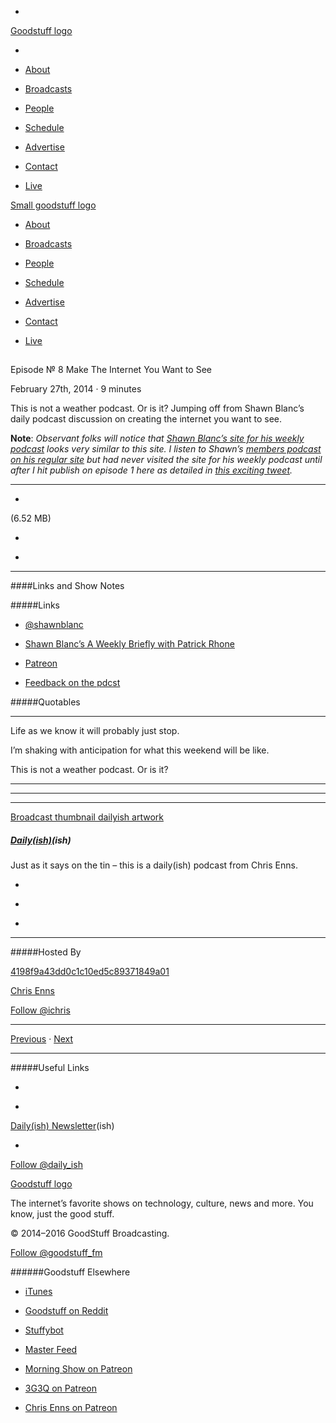 

-
[Goodstuff logo](http://www.goodstuff.fm/)[](/assets/goodstuff_logo-17c1fe6f378352de5d7345f76152130b.svg)

-


-  [About](/about)

-  [Broadcasts](/broadcasts)

-  [People](/people)

-  [Schedule](/schedule)

-  [Advertise](/advertise)

-  [Contact](/contact)

-  [Live](/live)


[Small goodstuff logo](http://www.goodstuff.fm/)[](/assets/small_goodstuff_logo-bf032e72b9ec41494f4d90905f1ad619.svg)


-  [About](/about)

-  [Broadcasts](/broadcasts)

-  [People](/people)

-  [Schedule](/schedule)

-  [Advertise](/advertise)

-  [Contact](/contact)

-  [Live](/live)


##
Episode № 8
Make The Internet You Want to See


February 27th, 2014
&middot;
9
minutes


This is not a weather podcast. Or is it? Jumping off from Shawn Blanc&rsquo;s daily podcast discussion on creating the internet you want to see.


**Note**: *Observant folks will notice that  [Shawn Blanc&rsquo;s site for his weekly podcast](http://weeklybriefly.net) looks very similar to this site. I listen to Shawn&rsquo;s  [members podcast on his regular site](http://shawnblanc.net/members/) but had never visited the site for his weekly podcast until after I hit publish on episode 1 here as detailed in  [this exciting tweet](https://twitter.com/iChris/status/431885124959870976).*


------------------------------


-
[](http://podcasts-1.feedpress.co/10587/dailyish-8.mp3)(6.52 MB)

-
[](http://twitter.com/intent/tweet?text=Daily(ish)%20%E2%84%96%208%20on%20@goodstuff_fm%20-%20http://goodstuff.fm/dailyish/8)

-
[](http://www.facebook.com/sharer/sharer.php?u=http://goodstuff.fm/dailyish/8)


------------------------------


####Links and Show Notes

#####Links


-  [@shawnblanc](https://twitter.com/shawnblanc)

-  [Shawn Blanc’s A Weekly Briefly with Patrick Rhone](http://weeklybriefly.net/a-writing-guide/)

-  [Patreon](http://www.patreon.com)

-  [Feedback on the pdcst](http://www.pdcst.ca/feedback/)


#####Quotables


------------------------------


Life as we know it will probably just stop.


I&rsquo;m shaking with anticipation for what this weekend will be like.


This is not a weather podcast. Or is it?

------------------------------


------------------------------


------------------------------


[Broadcast thumbnail dailyish artwork](/dailyish)[](https://goodstuffs3.s3.amazonaws.com/uploads/broadcast/image/22/broadcast_thumbnail_dailyish_artwork.png)

##### [Daily(ish)](/dailyish)(ish)


Just as it says on the tin – this is a daily(ish) podcast from Chris Enns.

-
[](https://itunes.apple.com/ca/podcast/pdcst/id815675012)

-
[](http://feeds.goodstuff.fm/dailyish)

-
[](mailto:chris@goodstuff.fm?cc=sponsorship%40goodstuff.fm&subject=%5BGoodStuff%20FM%5D%20Sponsorship%20Inquiry%20for%20Daily%28ish%29)


------------------------------


#####Hosted By


[4198f9a43dd0c1c10ed5c89371849a01](/people/chris-enns)[](http://gravatar.com/avatar/4198f9a43dd0c1c10ed5c89371849a01.png?s=300&r=pg)

[Chris Enns](/people/chris-enns)


[Follow @ichris](https://twitter.com/ichris)


------------------------------


[Previous](/dailyish/7)
&middot;
[Next](/dailyish/9)


------------------------------


#####Useful Links

-
[](mailto:chris@goodstuff.fm?subject=%5BGoodstuff%20FM%5D%20Feedback%20for%20Daily%28ish%29)

-
[Daily(ish) Newsletter](http://www.goodstuff.fm/dailyish/newsletter)(ish)


-
[Follow @daily_ish](https://twitter.com/daily_ish)


[Goodstuff logo](http://www.goodstuff.fm/)[](/assets/goodstuff_logo-17c1fe6f378352de5d7345f76152130b.svg)


The internet’s favorite shows on technology, culture, news and more. You know, just the good stuff.


&copy; 2014&ndash;2016 GoodStuff Broadcasting.

[Follow @goodstuff_fm](https://twitter.com/goodstufffm)


######Goodstuff Elsewhere

-  [iTunes](https://itunes.apple.com/us/artist/goodstuff-fm/id843385597?mt=2)

-  [Goodstuff on Reddit](https://www.reddit.com/r/Goodstuff_fm/)

-  [Stuffybot](http://stuffybot.goodstuff.fm)

-  [Master Feed](/master/feed)

-  [Morning Show on Patreon](https://www.patreon.com/morningshow)

-  [3G3Q on Patreon](https://www.patreon.com/3g3q)

-  [Chris Enns on Patreon](https://www.patreon.com/ichris)
